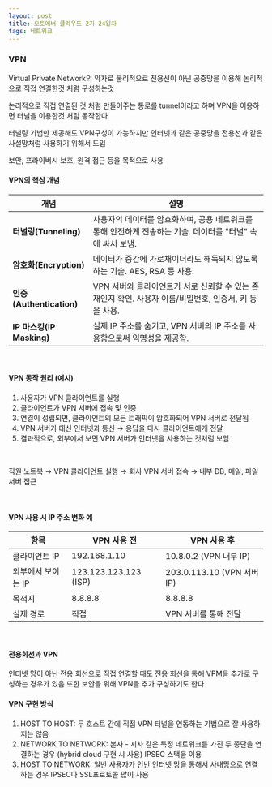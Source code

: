 ```yaml
---
layout: post
title: 오토에버 클라우드 2기 24일차
tags: 네트워크
---
```


### VPN

Virtual Private Network의 약자로 물리적으로 전용선이 아닌 공중망을 이용해 논리적으로 직접 연결한것 처럼 구성하는것

논리적으로 직접 연결된 것 처럼 만들어주는 통로를 tunnel이라고 하며 VPN을 이용하면 터널을 이용한것 처럼 동작한다

터널링 기법만 제공해도 VPN구성이 가능하지만 인터넷과 같은 공중망을 전용선과 같은 사설망처럼 사용하기 위해서 도입

보안, 프라이버시 보호, 원격 접근 등을 목적으로 사용

#### VPN의 핵심 개념

| 개념                      | 설명                                                         |
| ------------------------- | ------------------------------------------------------------ |
| **터널링(Tunneling)**     | 사용자의 데이터를 암호화하여, 공용 네트워크를 통해 안전하게 전송하는 기술. 데이터를 "터널" 속에 싸서 보냄. |
| **암호화(Encryption)**    | 데이터가 중간에 가로채이더라도 해독되지 않도록 하는 기술. AES, RSA 등 사용. |
| **인증(Authentication)**  | VPN 서버와 클라이언트가 서로 신뢰할 수 있는 존재인지 확인. 사용자 이름/비밀번호, 인증서, 키 등을 사용. |
| **IP 마스킹(IP Masking)** | 실제 IP 주소를 숨기고, VPN 서버의 IP 주소를 사용함으로써 익명성을 제공함. |

&nbsp;

####  VPN 동작 원리 (예시)
1. 사용자가 VPN 클라이언트를 실행
2. 클라이언트가 VPN 서버에 접속 및 인증
3. 연결이 성립되면, 클라이언트의 모든 트래픽이 암호화되어 VPN 서버로 전달됨
4. VPN 서버가 대신 인터넷과 통신 → 응답을 다시 클라이언트에게 전달
5. 결과적으로, 외부에서 보면 VPN 서버가 인터넷을 사용하는 것처럼 보임

&nbsp;

직원 노트북 → VPN 클라이언트 실행 → 회사 VPN 서버 접속 → 내부 DB, 메일, 파일 서버 접근

&nbsp;

#### VPN 사용 시 IP 주소 변화 예

| 항목               | VPN 사용 전           | VPN 사용 후                |
| ------------------ | --------------------- | -------------------------- |
| 클라이언트 IP      | 192.168.1.10          | 10.8.0.2 (VPN 내부 IP)     |
| 외부에서 보이는 IP | 123.123.123.123 (ISP) | 203.0.113.10 (VPN 서버 IP) |
| 목적지             | 8.8.8.8               | 8.8.8.8                    |
| 실제 경로          | 직접                  | VPN 서버를 통해 전달       |

&nbsp;

#### 전용회선과 VPN

인터넷 망이 아닌 전용 회선으로 직접 연결할 때도 전용 회선을 통해 VPM을 추가로 구성하는 경우가 있음 또한 보안을 위해 VPN을 추가 구성하기도 한다 

#### VPN 구현 방식

1. HOST TO HOST: 두 호스트 간에 직접 VPN 터널을 연동하는 기법으로 잘 사용하지는 않음
2. NETWORK TO NETWORK: 본사 - 지사 같은 특정 네트워크를 가진 두 종단을 연결하는 경우 (hybrid cloud 구현 시 사용)
   IPSEC 스택을 이용
3. HOST TO NETWORK:  일반 사용자가 인반 인터넷 망을 통해서 사내망으로 연결하는 경우
   IPSEC나 SSL프로토콜 많이 사용

&nbsp;



